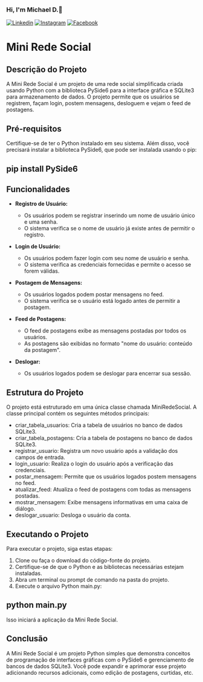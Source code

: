 ### Hi, I'm Michael D.🤙

[![Linkedin](https://img.shields.io/badge/LinkedIn-0077B5?style=for-the-badge&logo=linkedin&logoColor=white)](https://www.linkedin.com/in/michael-douglas-640a11180/)
[![Instagram](https://img.shields.io/badge/Instagram-E4405F?style=for-the-badge&logo=instagram&logoColor=white)](https://www.instagram.com/michael.douglaspdl/)
[![Facebook](https://img.shields.io/badge/Facebook-1877F2?style=for-the-badge&logo=facebook&logoColor=white)](https://web.facebook.com/MikeeD.Cloud9/)


# Mini Rede Social

## Descrição do Projeto
A Mini Rede Social é um projeto de uma rede social simplificada criada usando Python com a biblioteca PySide6 para a interface gráfica e SQLite3 para armazenamento de dados. O projeto permite que os usuários se registrem, façam login, postem mensagens, desloguem e vejam o feed de postagens.

## Pré-requisitos
Certifique-se de ter o Python instalado em seu sistema. Além disso, você precisará instalar a biblioteca PySide6, que pode ser instalada usando o pip:

## pip install PySide6


## Funcionalidades
- **Registro de Usuário:**
  - Os usuários podem se registrar inserindo um nome de usuário único e uma senha.
  - O sistema verifica se o nome de usuário já existe antes de permitir o registro.

- **Login de Usuário:**
  - Os usuários podem fazer login com seu nome de usuário e senha.
  - O sistema verifica as credenciais fornecidas e permite o acesso se forem válidas.

- **Postagem de Mensagens:**
  - Os usuários logados podem postar mensagens no feed.
  - O sistema verifica se o usuário está logado antes de permitir a postagem.

- **Feed de Postagens:**
  - O feed de postagens exibe as mensagens postadas por todos os usuários.
  - As postagens são exibidas no formato "nome do usuário: conteúdo da postagem".

- **Deslogar:**
  - Os usuários logados podem se deslogar para encerrar sua sessão.

## Estrutura do Projeto
O projeto está estruturado em uma única classe chamada MiniRedeSocial. A classe principal contém os seguintes métodos principais:

- criar_tabela_usuarios: Cria a tabela de usuários no banco de dados SQLite3.
- criar_tabela_postagens: Cria a tabela de postagens no banco de dados SQLite3.
- registrar_usuario: Registra um novo usuário após a validação dos campos de entrada.
- login_usuario: Realiza o login do usuário após a verificação das credenciais.
- postar_mensagem: Permite que os usuários logados postem mensagens no feed.
- atualizar_feed: Atualiza o feed de postagens com todas as mensagens postadas.
- mostrar_mensagem: Exibe mensagens informativas em uma caixa de diálogo.
- deslogar_usuario: Desloga o usuário da conta.

## Executando o Projeto
Para executar o projeto, siga estas etapas:

1. Clone ou faça o download do código-fonte do projeto.
2. Certifique-se de que o Python e as bibliotecas necessárias estejam instaladas.
3. Abra um terminal ou prompt de comando na pasta do projeto.
4. Execute o arquivo Python main.py:

## python main.py
Isso iniciará a aplicação da Mini Rede Social.

## Conclusão
A Mini Rede Social é um projeto Python simples que demonstra conceitos de programação de interfaces gráficas com o PySide6 e gerenciamento de bancos de dados SQLite3. Você pode expandir e aprimorar esse projeto adicionando recursos adicionais, como edição de postagens, curtidas, etc.
